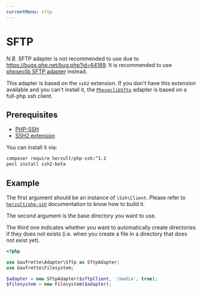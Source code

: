 ```yaml
---
currentMenu: sftp
---
```


# SFTP

*N.B.* SFTP adapter is not recommended to use due to https://bugs.php.net/bug.php?id=64169. It is recommended to use
[phpseclib SFTP adapter](phpseclib_sftp.md) instead.

This adapter is based on the `ssh2` extension. If you don't have this extension available and you can't install it,
the [`PhpseclibSftp`](phpseclibSftp.md) adapter is based on a full-php ssh client.

## Prerequisites

* [PHP-SSH](https://github.com/Herzult/php-ssh)
* [SSH2 extension](http://www.php.net/manual/en/book.ssh2.php)

You can install it via:

```bash
composer require herzult/php-ssh:^1.1
pecl install ssh2-beta
```

## Example

The first argument should be an instance of `\Ssh\Client`. Please refer to
[`herzult/php-ssh`](https://github.com/Herzult/php-ssh) documentation to know how to build it.

The second argument is the base directory you want to use.

The third one indicates whether you want to automatically create directories if they does not exists
(i.e. when you create a file in a directory that does not exist yet).

```php
<?php

use Gaufrette\Adapter\Sftp as SftpAdapter;
use Gaufrette\Filesystem;

$adapter = new SftpAdapter($sftpClient, '/media', true);
$filesystem = new Filesystem($adapter);
```
